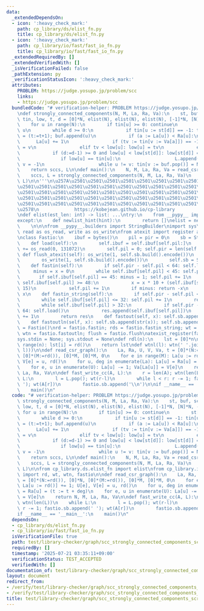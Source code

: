 ```yaml
---
data:
  _extendedDependsOn:
  - icon: ':heavy_check_mark:'
    path: cp_library/ds/elist_fn.py
    title: cp_library/ds/elist_fn.py
  - icon: ':heavy_check_mark:'
    path: cp_library/io/fast/fast_io_fn.py
    title: cp_library/io/fast/fast_io_fn.py
  _extendedRequiredBy: []
  _extendedVerifiedWith: []
  _isVerificationFailed: false
  _pathExtension: py
  _verificationStatusIcon: ':heavy_check_mark:'
  attributes:
    PROBLEM: https://judge.yosupo.jp/problem/scc
    links:
    - https://judge.yosupo.jp/problem/scc
  bundledCode: "# verification-helper: PROBLEM https://judge.yosupo.jp/problem/scc\n\
    \ndef strongly_connected_components(N, M, La, Ra, Va):\n    st, buf, sccs, L,\
    \ tin, low, t, d = [0]*N, elist(N), elist(N), elist(N), [-1]*N, [N]*N, -1, -1\n\
    \    for u in range(N):\n        if tin[u] >= 0: continue\n        st[d:=0] =\
    \ u\n        while d >= 0:\n            if tin[u := st[d]] == -1: tin[u] = low[u]\
    \ = (t:=t+1); buf.append(u)\n            if (a := La[u]) < Ra[u]:\n          \
    \      La[u] += 1\n                if (tv := tin[v := Va[a]]) == -1: st[d:=d+1]\
    \ = v\n                elif tv < low[u]: low[u] = tv\n            else:\n    \
    \            if (d:=d-1) >= 0 and low[u] < low[st[d]]: low[st[d]] = low[u]\n \
    \               if low[u] == tin[u]:\n                    L.append(len(sccs));\
    \ v = -1\n                    while u != v: tin[v := buf.pop()] = N; sccs.append(v)\n\
    \    return sccs, L\n\ndef main():\n    N, M, La, Ra, Va = read_csr_graph()\n\
    \    sccs, L = strongly_connected_components(N, M, La, Ra, Va)\n    fast_write_cc(sccs,\
    \ L)\n\n'''\n\u257A\u2501\u2501\u2501\u2501\u2501\u2501\u2501\u2501\u2501\u2501\
    \u2501\u2501\u2501\u2501\u2501\u2501\u2501\u2501\u2501\u2501\u2501\u2501\u2501\
    \u2501\u2501\u2501\u2501\u2501\u2501\u2501\u2501\u2501\u2501\u2501\u2501\u2501\
    \u2501\u2501\u2501\u2501\u2501\u2501\u2501\u2501\u2501\u2501\u2501\u2501\u2501\
    \u2501\u2501\u2501\u2501\u2501\u2501\u2501\u2501\u2501\u2501\u2501\u2501\u2501\
    \u2578\n             https://kobejean.github.io/cp-library               \n'''\n\
    \ndef elist(est_len: int) -> list: ...\ntry:\n    from __pypy__ import newlist_hint\n\
    except:\n    def newlist_hint(hint):\n        return []\nelist = newlist_hint\n\
    \    \n\n\nfrom __pypy__.builders import StringBuilder\nimport sys\nfrom os import\
    \ read as os_read, write as os_write\nfrom atexit import register as atexist_register\n\
    \nclass Fastio:\n    ibuf = bytes()\n    pil = pir = 0\n    sb = StringBuilder()\n\
    \    def load(self):\n        self.ibuf = self.ibuf[self.pil:]\n        self.ibuf\
    \ += os_read(0, 131072)\n        self.pil = 0; self.pir = len(self.ibuf)\n   \
    \ def flush_atexit(self): os_write(1, self.sb.build().encode())\n    def flush(self):\n\
    \        os_write(1, self.sb.build().encode())\n        self.sb = StringBuilder()\n\
    \    def fastin(self):\n        if self.pir - self.pil < 64: self.load()\n   \
    \     minus = x = 0\n        while self.ibuf[self.pil] < 45: self.pil += 1\n \
    \       if self.ibuf[self.pil] == 45: minus = 1; self.pil += 1\n        while\
    \ self.ibuf[self.pil] >= 48:\n            x = x * 10 + (self.ibuf[self.pil] &\
    \ 15)\n            self.pil += 1\n        if minus: return -x\n        return\
    \ x\n    def fastin_string(self):\n        if self.pir - self.pil < 64: self.load()\n\
    \        while self.ibuf[self.pil] <= 32: self.pil += 1\n        res = bytearray()\n\
    \        while self.ibuf[self.pil] > 32:\n            if self.pir - self.pil <\
    \ 64: self.load()\n            res.append(self.ibuf[self.pil])\n            self.pil\
    \ += 1\n        return res\n    def fastout(self, x): self.sb.append(str(x))\n\
    \    def fastoutln(self, x): self.sb.append(str(x)); self.sb.append('\\n')\nfastio\
    \ = Fastio()\nrd = fastio.fastin; rds = fastio.fastin_string; wt = fastio.fastout;\
    \ wtn = fastio.fastoutln; flush = fastio.flush\natexist_register(fastio.flush_atexit)\n\
    sys.stdin = None; sys.stdout = None\ndef rdl(n):\n    lst = [0]*n\n    for i in\
    \ range(n): lst[i] = rd()\n    return lst\ndef wtnl(l): wtn(' '.join(map(str,\
    \ l)))\n\ndef read_csr_graph():\n    La, Ra, U, V, Va, t = [0]*(N:=rd()), [0]*N,\
    \ [0]*(M:=rd()), [0]*M, [0]*M, 0\n    for e in range(M): La[u := rd()] += 1; U[e],\
    \ V[e] = u, rd()\n    for u, deg in enumerate(La): La[u] = Ra[u] = (t := t + deg)\n\
    \    for e, u in enumerate(U): La[u] -= 1; Va[La[u]] = V[e]\n    return N, M,\
    \ La, Ra, Va\n\ndef fast_write_cc(A, L):\n    r = len(A); wtn(len(L))\n    while\
    \ L:\n        l = L.pop(); wt(r-l)\n        while l < r: r -= 1; fastio.sb.append('\
    \ '); wt(A[r])\n        fastio.sb.append('\\n')\n\nif __name__ == '__main__':\n\
    \    main()\n"
  code: "# verification-helper: PROBLEM https://judge.yosupo.jp/problem/scc\n\ndef\
    \ strongly_connected_components(N, M, La, Ra, Va):\n    st, buf, sccs, L, tin,\
    \ low, t, d = [0]*N, elist(N), elist(N), elist(N), [-1]*N, [N]*N, -1, -1\n   \
    \ for u in range(N):\n        if tin[u] >= 0: continue\n        st[d:=0] = u\n\
    \        while d >= 0:\n            if tin[u := st[d]] == -1: tin[u] = low[u]\
    \ = (t:=t+1); buf.append(u)\n            if (a := La[u]) < Ra[u]:\n          \
    \      La[u] += 1\n                if (tv := tin[v := Va[a]]) == -1: st[d:=d+1]\
    \ = v\n                elif tv < low[u]: low[u] = tv\n            else:\n    \
    \            if (d:=d-1) >= 0 and low[u] < low[st[d]]: low[st[d]] = low[u]\n \
    \               if low[u] == tin[u]:\n                    L.append(len(sccs));\
    \ v = -1\n                    while u != v: tin[v := buf.pop()] = N; sccs.append(v)\n\
    \    return sccs, L\n\ndef main():\n    N, M, La, Ra, Va = read_csr_graph()\n\
    \    sccs, L = strongly_connected_components(N, M, La, Ra, Va)\n    fast_write_cc(sccs,\
    \ L)\n\nfrom cp_library.ds.elist_fn import elist\nfrom cp_library.io.fast.fast_io_fn\
    \ import rd, wt, wtn, fastio\n\ndef read_csr_graph():\n    La, Ra, U, V, Va, t\
    \ = [0]*(N:=rd()), [0]*N, [0]*(M:=rd()), [0]*M, [0]*M, 0\n    for e in range(M):\
    \ La[u := rd()] += 1; U[e], V[e] = u, rd()\n    for u, deg in enumerate(La): La[u]\
    \ = Ra[u] = (t := t + deg)\n    for e, u in enumerate(U): La[u] -= 1; Va[La[u]]\
    \ = V[e]\n    return N, M, La, Ra, Va\n\ndef fast_write_cc(A, L):\n    r = len(A);\
    \ wtn(len(L))\n    while L:\n        l = L.pop(); wt(r-l)\n        while l < r:\
    \ r -= 1; fastio.sb.append(' '); wt(A[r])\n        fastio.sb.append('\\n')\n\n\
    if __name__ == '__main__':\n    main()\n"
  dependsOn:
  - cp_library/ds/elist_fn.py
  - cp_library/io/fast/fast_io_fn.py
  isVerificationFile: true
  path: test/library-checker/graph/scc_strongly_connected_components_scratch.test.py
  requiredBy: []
  timestamp: '2025-07-21 03:35:11+09:00'
  verificationStatus: TEST_ACCEPTED
  verifiedWith: []
documentation_of: test/library-checker/graph/scc_strongly_connected_components_scratch.test.py
layout: document
redirect_from:
- /verify/test/library-checker/graph/scc_strongly_connected_components_scratch.test.py
- /verify/test/library-checker/graph/scc_strongly_connected_components_scratch.test.py.html
title: test/library-checker/graph/scc_strongly_connected_components_scratch.test.py
---
```

